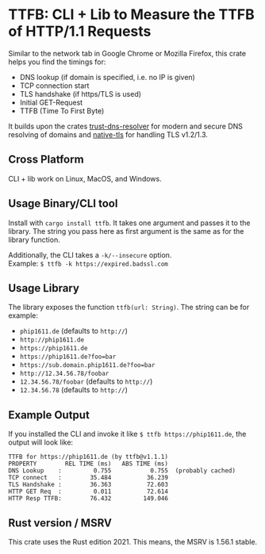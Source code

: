# TTFB: CLI + Lib to Measure the TTFB of HTTP/1.1 Requests

Similar to the network tab in Google Chrome or Mozilla Firefox, this
crate helps you find the timings for:

- DNS lookup (if domain is specified, i.e. no IP is given)
- TCP connection start
- TLS handshake (if https/TLS is used)
- Initial GET-Request
- TTFB (Time To First Byte)

It builds upon the crates [trust-dns-resolver](crates.io/crate/trust-dns-resolver) for modern and secure
DNS resolving of domains and [native-tls](crates.io/crate/native-tls) for handling TLS v1.2/1.3.

## Cross Platform
CLI + lib work on Linux, MacOS, and Windows.

## Usage Binary/CLI tool
Install with `cargo install ttfb`. It takes one argument and passes it to the library.
The string you pass here as first argument is the same as for the library function.

Additionally, the CLI takes a `-k/--insecure` option. \
Example: `$ ttfb -k https://expired.badssl.com`

## Usage Library
The library exposes the function `ttfb(url: String)`. The string can be for example:
- `phip1611.de` (defaults to `http://`)
- `http://phip1611.de`
- `https://phip1611.de`
- `https://phip1611.de?foo=bar`
- `https://sub.domain.phip1611.de?foo=bar`
- `http://12.34.56.78/foobar`
- `12.34.56.78/foobar` (defaults to `http://`)
- `12.34.56.78` (defaults to `http://`)

## Example Output
If you installed the CLI and invoke it like `$ ttfb https://phip1611.de`, the output will look like:
```text
TTFB for https://phip1611.de (by ttfb@v1.1.1)
PROPERTY        REL TIME (ms)   ABS TIME (ms)
DNS Lookup    :         0.755           0.755  (probably cached)
TCP connect   :        35.484          36.239
TLS Handshake :        36.363          72.603
HTTP GET Req  :         0.011          72.614
HTTP Resp TTFB:        76.432         149.046
```

## Rust version / MSRV
This crate uses the Rust edition 2021. This means, the MSRV is 1.56.1 stable.
